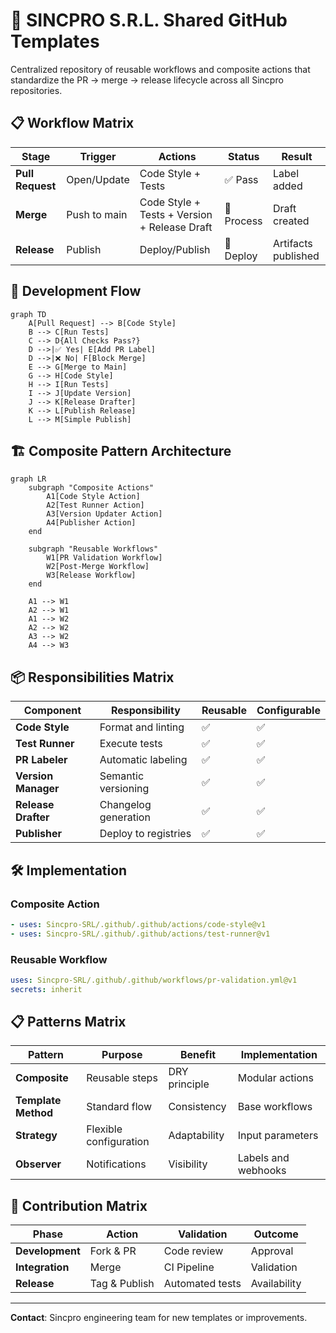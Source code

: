 # 🚀 SINCPRO S.R.L. Shared GitHub Templates

Centralized repository of reusable workflows and composite actions that standardize the PR → merge → release lifecycle across all Sincpro repositories.

## 📋 Workflow Matrix

| Stage            | Trigger      | Actions                                      | Status     | Result              |
| ---------------- | ------------ | -------------------------------------------- | ---------- | ------------------- |
| **Pull Request** | Open/Update  | Code Style + Tests                           | ✅ Pass    | Label added         |
| **Merge**        | Push to main | Code Style + Tests + Version + Release Draft | 🔄 Process | Draft created       |
| **Release**      | Publish      | Deploy/Publish                               | 🚀 Deploy  | Artifacts published |

## 🔄 Development Flow

```mermaid
graph TD
    A[Pull Request] --> B[Code Style]
    B --> C[Run Tests]
    C --> D{All Checks Pass?}
    D -->|✅ Yes| E[Add PR Label]
    D -->|❌ No| F[Block Merge]
    E --> G[Merge to Main]
    G --> H[Code Style]
    H --> I[Run Tests]
    I --> J[Update Version]
    J --> K[Release Drafter]
    K --> L[Publish Release]
    L --> M[Simple Publish]
```

## 🏗️ Composite Pattern Architecture

```mermaid
graph LR
    subgraph "Composite Actions"
        A1[Code Style Action]
        A2[Test Runner Action]
        A3[Version Updater Action]
        A4[Publisher Action]
    end

    subgraph "Reusable Workflows"
        W1[PR Validation Workflow]
        W2[Post-Merge Workflow]
        W3[Release Workflow]
    end

    A1 --> W1
    A2 --> W1
    A1 --> W2
    A2 --> W2
    A3 --> W2
    A4 --> W3
```

## 📦 Responsibilities Matrix

| Component           | Responsibility       | Reusable | Configurable |
| ------------------- | -------------------- | -------- | ------------ |
| **Code Style**      | Format and linting   | ✅       | ✅           |
| **Test Runner**     | Execute tests        | ✅       | ✅           |
| **PR Labeler**      | Automatic labeling   | ✅       | ✅           |
| **Version Manager** | Semantic versioning  | ✅       | ✅           |
| **Release Drafter** | Changelog generation | ✅       | ✅           |
| **Publisher**       | Deploy to registries | ✅       | ✅           |

## 🛠️ Implementation

### Composite Action

```yaml
- uses: Sincpro-SRL/.github/.github/actions/code-style@v1
- uses: Sincpro-SRL/.github/.github/actions/test-runner@v1
```

### Reusable Workflow

```yaml
uses: Sincpro-SRL/.github/.github/workflows/pr-validation.yml@v1
secrets: inherit
```

## 📋 Patterns Matrix

| Pattern             | Purpose                | Benefit       | Implementation      |
| ------------------- | ---------------------- | ------------- | ------------------- |
| **Composite**       | Reusable steps         | DRY principle | Modular actions     |
| **Template Method** | Standard flow          | Consistency   | Base workflows      |
| **Strategy**        | Flexible configuration | Adaptability  | Input parameters    |
| **Observer**        | Notifications          | Visibility    | Labels and webhooks |

## 🤝 Contribution Matrix

| Phase           | Action        | Validation      | Outcome      |
| --------------- | ------------- | --------------- | ------------ |
| **Development** | Fork & PR     | Code review     | Approval     |
| **Integration** | Merge         | CI Pipeline     | Validation   |
| **Release**     | Tag & Publish | Automated tests | Availability |

---

**Contact**: Sincpro engineering team for new templates or improvements.
